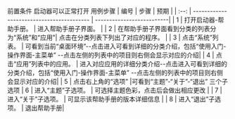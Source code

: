 前置条件
启动器可以正常打开
用例步骤
| 编号 | 步骤                                      | 预期                        |
| :--: | ----------------------------------------- | --------------------------|
|  1   | 打开启动器-帮助手册。                        | 进入帮助手册子界面。  |
|  2   | 在帮助手册子界面看到分类的列表分为“系统”和“应用”| 点击在分类列表下列出了对应的程序。  |
|  3   | 点击“系统”列表。   | 可看到当前“桌面环境”--点击进入可看到详细的分类介绍，包括“使用入门-操作界面-主菜单” --点击左侧的列表中的项目则右侧会显示对应的介绍|
|  4   | 点击“应用”列表中的应用。 | 进入对应应用的详细分类介绍--点击进入可看到详细的分类介绍，包括“使用入门-操作界面-主菜单” --点击左侧的列表中的项目则右侧会显示对应的介绍|
|  5   | 点击右上角的“选项”   |可看到“主题”-“关于”-“退出” 三个子选项
|  6   | 进入“主题”子选项。       | 可选择主题色彩，点击后会做出相应更改 |
|  7   | 进入“关于”子选项。       | 可显示该帮助手册的版本详细信息 |
|  8   | 进入“退出”子选项。       | 退出帮助手册|